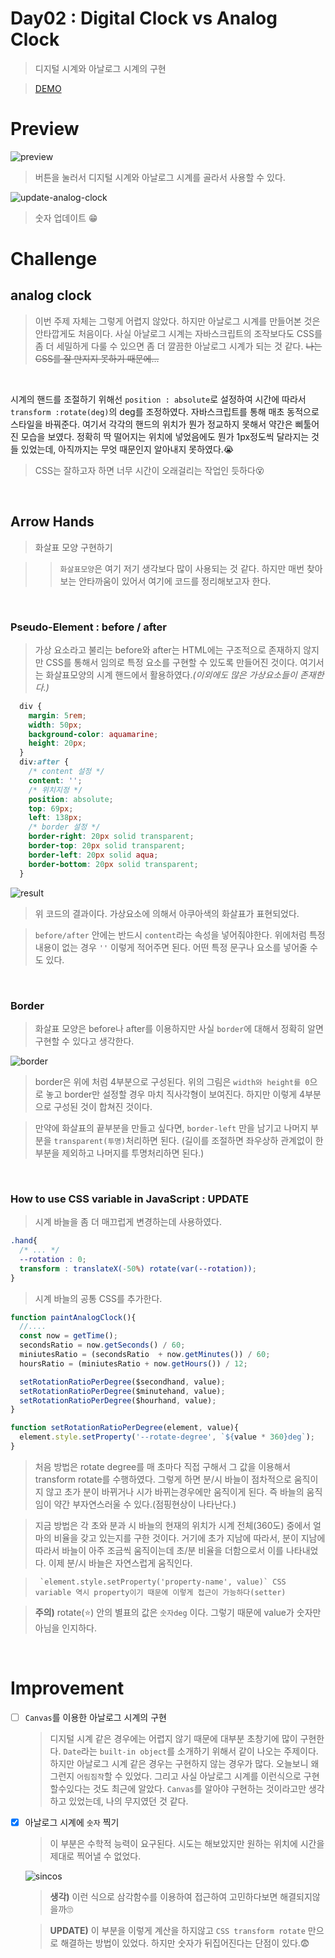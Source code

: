 # Day02 : Digital Clock vs Analog Clock

> 디지털 시계와 아날로그 시계의 구현

> [DEMO](https://codesandbox.io/s/day02analogclock-vs-digitalclock-xgjnn)

# Preview

![preview](image/preview.jpg)

> 버튼을 눌러서 디지털 시계와 아날로그 시계를 골라서 사용할 수 있다.

![update-analog-clock](./image/analog-clock.PNG)

> 숫자 업데이트 😁

# Challenge

## analog clock

> 이번 주제 자체는 그렇게 어렵지 않았다. 하지만 아날로그 시계를 만들어본 것은 안타깝게도 처음이다. 사실 아날로그 시계는 자바스크립트의 조작보다도 CSS를 좀 더 세밀하게 다룰 수 있으면 좀 더 깔끔한 아날로그 시계가 되는 것 같다. <del>나는 CSS를 잘 만지지 못하기 때문에...</del>

<br/>

시계의 핸드를 조절하기 위해선 `position : absolute`로 설정하여 시간에 따라서 `transform :rotate(deg)`의 deg를 조정하였다. 자바스크립트를 통해 매초 동적으로 스타일을 바꿔준다. 여기서 각각의 핸드의 위치가 뭔가 정교하지 못해서 약간은 삐툴어진 모습을 보였다. 정확히 딱 떨어지는 위치에 넣었음에도 뭔가 1px정도씩 달라지는 것들 있었는데, 아직까지는 무엇 때문인지 알아내지 못하였다.😭

> CSS는 잘하고자 하면 너무 시간이 오래걸리는 작업인 듯하다😵

<br/>

## Arrow Hands

> 화살표 모양 구현하기

> > `화살표모양`은 여기 저기 생각보다 많이 사용되는 것 같다. 하지만 매번 찾아보는 안타까움이 있어서 여기에 코드를 정리해보고자 한다.

<br />

### Pseudo-Element : before / after

> 가상 요소라고 불리는 before와 after는 HTML에는 구조적으로 존재하지 않지만 CSS를 통해서 임의로 특정 요소를 구현할 수 있도록 만들어진 것이다. 여기서는 화살표모양의 시계 핸드에서 활용하였다._(이외에도 많은 가상요소들이 존재한다.)_

```CSS
  div {
    margin: 5rem;
    width: 50px;
    background-color: aquamarine;
    height: 20px;
  }
  div:after {
    /* content 설정 */
    content: '';
    /* 위치지정 */
    position: absolute;
    top: 69px;
    left: 138px;
    /* border 설정 */
    border-right: 20px solid transparent;
    border-top: 20px solid transparent;
    border-left: 20px solid aqua;
    border-bottom: 20px solid transparent;
  }
```

![result](image/before-after.PNG)

> 위 코드의 결과이다. 가상요소에 의해서 아쿠아색의 화살표가 표현되었다.

> `before/after` 안에는 반드시 `content`라는 속성을 넣어줘야한다. 위에처럼 특정 내용이 없는 경우 `''` 이렇게 적어주면 된다. 어떤 특정 문구나 요소를 넣어줄 수 도 있다.

<br />

### Border

> 화살표 모양은 before나 after를 이용하지만 사실 `border`에 대해서 정확히 알면 구현할 수 있다고 생각한다.

![border](image/border.png)

> border은 위에 처럼 4부분으로 구성된다. 위의 그림은 `width와 height를 0`으로 놓고 border만 설정할 경우 마치 직사각형이 보여진다. 하지만 이렇게 4부분으로 구성된 것이 합쳐진 것이다.

> 만약에 화살표의 끝부분을 만들고 싶다면, `border-left` 만을 남기고 나머지 부분을 `transparent(투명)`처리하면 된다. (길이를 조절하면 좌우상하 관계없이 한부분을 제외하고 나머지를 투명처리하면 된다.)

<br/>

### How to use CSS variable in JavaScript : **UPDATE**

> 시계 바늘을 좀 더 매끄럽게 변경하는데 사용하였다.

```CSS
.hand{
  /* ... */
  --rotation : 0;
  transform : translateX(-50%) rotate(var(--rotation));
}
```

> 시계 바늘의 공통 CSS를 추가한다.

```JavaScript
function paintAnalogClock(){
  //....
  const now = getTime();
  secondsRatio = now.getSeconds() / 60;
  miniutesRatio = (secondsRatio  + now.getMinutes()) / 60;
  hoursRatio = (miniutesRatio + now.getHours()) / 12;

  setRotationRatioPerDegree($secondhand, value);
  setRotationRatioPerDegree($minutehand, value);
  setRotationRatioPerDegree($hourhand, value);
}

function setRotationRatioPerDegree(element, value){
  element.style.setProperty('--rotate-degree', `${value * 360}deg`);
}
```

> 처음 방법은 rotate degree를 매 초마다 직접 구해서 그 값을 이용해서 transform rotate를 수행하였다. 그렇게 하면 분/시 바늘이 점차적으로 움직이지 않고 초가 분이 바뀌거나 시가 바뀌는경우에만 움직이게 된다. 즉 바늘의 움직임이 약간 부자연스러울 수 있다.(점핑현상이 나타난다.)

> 지금 방법은 각 초와 분과 시 바늘의 현재의 위치가 시계 전체(360도) 중에서 얼마의 비율을 갖고 있는지를 구한 것이다. 거기에 초가 지남에 따라서, 분이 지남에 따라서 바늘이 아주 조금씩 움직이는데 초/분 비율을 더함으로서 이를 나타내었다. 이제 분/시 바늘은 자연스럽게 움직인다.

>      `element.style.setProperty('property-name', value)` CSS variable 역시 property이기 때문에 이렇게 접근이 가능하다(setter)

> **주의)** rotate(⭐) 안의 별표의 값은 `숫자deg` 이다. 그렇기 때문에 value가 숫자만 아님을 인지하다.

<br />

# Improvement

-   [ ] `Canvas`를 이용한 아날로그 시계의 구현

    > 디지털 시계 같은 경우에는 어렵지 않기 때문에 대부분 초창기에 많이 구현한다. `Date`라는 `built-in object`를 소개하기 위해서 같이 나오는 주제이다. 하지만 아날로그 시계 같은 경우는 구현하지 않는 경우가 많다. 오늘보니 왜 그런지 `어림짐작`할 수 있었다. 그리고 사실 아날로그 시계를 이런식으로 구현할수있다는 것도 최근에 알았다. `Canvas`를 알아야 구현하는 것이라고만 생각하고 있었는데, 나의 무지였던 것 같다.

-   [x] 아날로그 시계에 `숫자` 찍기

    > 이 부분은 수학적 능력이 요구된다. 시도는 해보았지만 원하는 위치에 시간을 제대로 찍어낼 수 없었다.

    ![sincos](image/4.png)

    > **생각)** 이런 식으로 삼각함수를 이용하여 접근하여 고민하다보면 해결되지않을까🙄

    > **UPDATE)** 이 부분을 이렇게 계산을 하지않고 `CSS transform rotate` 만으로 해결하는 방법이 있었다. 하지만 숫자가 뒤집어진다는 단점이 있다.😨
